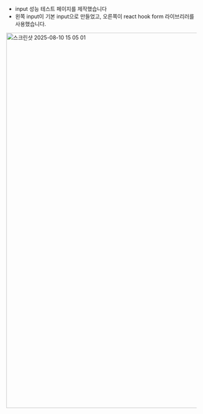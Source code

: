 - input 성능 테스트 페이지를 제작했습니다
- 왼쪽 input이 기본 input으로 만들었고, 오른쪽이 react hook form 라이브리러를 사용했습니다. 

<img width="1588" height="995" alt="스크린샷 2025-08-10 15 05 01" src="https://github.com/user-attachments/assets/39d6f117-050e-40c8-abea-debb522593b9" />
